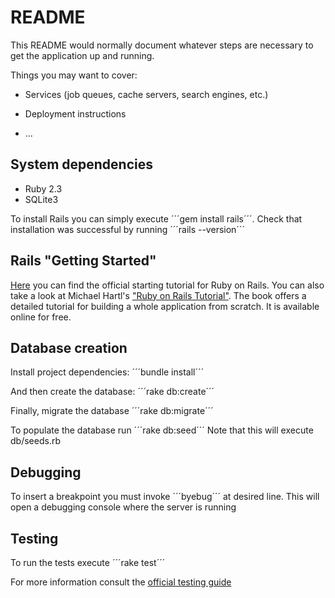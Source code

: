 # README

This README would normally document whatever steps are necessary to get the
application up and running.

Things you may want to cover:

* Services (job queues, cache servers, search engines, etc.)

* Deployment instructions

* ...


## System dependencies

* Ruby 2.3
* SQLite3

To install Rails you can simply execute ´´´gem install rails´´´. Check that installation was successful by running ´´´rails --version´´´


## Rails "Getting Started"

[Here](http://guides.rubyonrails.org/getting_started.html) you can find the official starting tutorial for Ruby on Rails. You can also take a look at Michael Hartl's ["Ruby on Rails Tutorial"](https://www.railstutorial.org/book). The book offers a detailed tutorial for building a whole application from scratch. It is available online for free.


## Database creation

Install project dependencies:
´´´bundle install´´´  

And then create the database:
´´´rake db:create´´´  

Finally, migrate the database
´´´rake db:migrate´´´  

To populate the database run
´´´rake db:seed´´´
Note that this will execute db/seeds.rb


## Debugging

To insert a breakpoint you must invoke ´´´byebug´´´ at desired line. This will open a debugging console where the server is running


## Testing

To run the tests execute
´´´rake test´´´

For more information consult the [official testing guide](http://guides.rubyonrails.org/testing.html)
